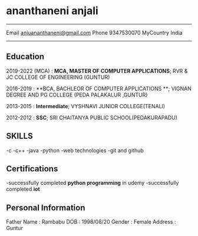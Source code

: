 ananthaneni anjali
============

-------------------     ----------------------------
Email                      anjuananthaneni@gmail.com
Phone                      9347530070
MyCountry                  India
-------------------     ----------------------------

Education
---------

2019-2022 (MCA)
:   **MCA, MASTER OF COMPUTER APPLICATIONS**; RVR & JC COLLEGE OF ENGINEERING (GUNTUR)

2016-2019
:   **BCA, BACHLEOR OF COMPUTER APPLICATIONS **; VIGNAN DEGREE AND PG COLLEGE
 (PEDA PALAKALUR ,GUNTUR)
 
2013-2015
:    **Intermediate**; VYSHNAVI JUNIOR COLLEGE(TENALI)

2012-2012
:     **SSC**; SRI CHAITANYA PUBLIC SCHOOL(PEDAKURAPADU)

SKILLS
----------
-c
-c++
-java
-python
-web technologies
-git and github

Certifications
----------------
-successfully completed **python programming** in udemy
-successfully completed **iot**


Personal Information
----------------------
Father Name           :    Rambabu
DOB                   :    1998/08/20
Gender                :    Female
Address               :    Guntur

